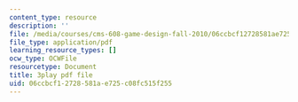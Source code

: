 ```yaml
---
content_type: resource
description: ''
file: /media/courses/cms-608-game-design-fall-2010/06ccbcf12728581ae725c08fc515f255_68562.pdf
file_type: application/pdf
learning_resource_types: []
ocw_type: OCWFile
resourcetype: Document
title: 3play pdf file
uid: 06ccbcf1-2728-581a-e725-c08fc515f255
---
```

